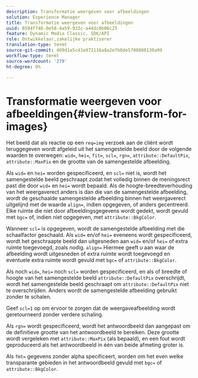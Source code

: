 ```yaml
---
description: Transformatie weergeven voor afbeeldingen
solution: Experience Manager
title: Transformatie weergeven voor afbeeldingen
uuid: 8594f746-0e58-4a59-933c-a44dc0b06c25
feature: Dynamic Media Classic, SDK/API
role: Ontwikkelaar,zakelijke praktiserer
translation-type: tm+mt
source-git-commit: 469d1a5c43a972116a8a2efb0de5708800130a99
workflow-type: tm+mt
source-wordcount: '279'
ht-degree: 0%

---
```



# Transformatie weergeven voor afbeeldingen{#view-transform-for-images}

Het beeld dat als reactie op een `req=img` verzoek aan de cliënt wordt teruggegeven wordt afgeleid uit het samengestelde beeld door de volgende waarden te overwegen: `wid=`, `hei=`, `fit=`, `scl=`, `rgn=`, `attribute::DefaultPix`, `attribute::MaxPix` en de grootte van de samengestelde afbeelding.

Als `wid=` en `hei=` worden gespecificeerd, en `scl=` niet is, wordt het samengestelde beeld geschraapt zodat het volledig binnen de meningsrect past die door `wid=` en `hei=` wordt bepaald. Als de hoogte-breedteverhouding van het weergaverect anders is dan die van de samengestelde afbeelding, wordt de geschaalde samengestelde afbeelding binnen het weergaverect uitgelijnd met de waarde `align=`, indien opgegeven, of anders gecentreerd. Elke ruimte die niet door afbeeldingsgegevens wordt gedekt, wordt gevuld met `bgc=` of, indien niet opgegeven, met `attribute::BkgColor`.

Wanneer `scl=` is opgegeven, wordt de samengestelde afbeelding met die schaalfactor geschaald. Als `wid=` en/of `hei=` eveneens wordt gespecificeerd, wordt het geschraapte beeld dan uitgesneden aan `wid=` en/of `hei=` of extra ruimte toegevoegd, zoals nodig. `align=` Hiermee geeft u aan waar de afbeelding wordt uitgesneden of extra ruimte wordt toegevoegd en eventuele extra ruimte wordt gevuld met  `bgc=` of  `attribute::BkgColor`.

Als noch `wid=`, `hei=` noch `scl=` worden gespecificeerd, en als of breedte of hoogte van het samengestelde beeld `attribute::DefaultPix` overschrijdt, wordt het samengestelde beeld geschraapt om `attribute::DefaultPix` niet te overschrijden. Anders wordt de samengestelde afbeelding gebruikt zonder te schalen.

Geef `scl=1` op om ervoor te zorgen dat de weergaveafbeelding wordt geretourneerd zonder verdere schaling.

Als `rgn=` wordt gespecificeerd, wordt het antwoordbeeld dan aangepast om de definitieve grootte van het antwoordbeeld te bereiken. Deze grootte wordt vergeleken met `attribute::MaxPix` (als bepaald), en een fout wordt geproduceerd als het antwoordbeeld in één van beide afmeting groter is.

Als `fmt=` gegevens zonder alpha specificeert, worden om het even welke transparante gebieden in het antwoordbeeld gevuld met `bgc=` of `attribute::BkgColor`.
